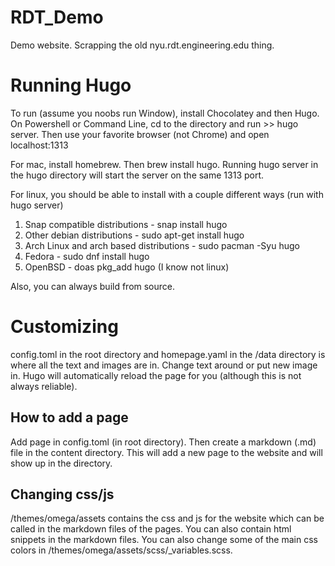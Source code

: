 # RDT_Demo
Demo website. Scrapping the old nyu.rdt.engineering.edu thing.

# Running Hugo
To run (assume you noobs run Window), install Chocolatey and then Hugo. On Powershell or Command Line, cd to the directory and run >> hugo server. Then use your favorite browser (not Chrome) and open localhost:1313

For mac, install homebrew. Then brew install hugo. Running hugo server in the hugo directory will start the server on the same 1313 port.

For linux, you should be able to install with a couple different ways (run with hugo server)
1. Snap compatible distributions - snap install hugo
2. Other debian distributions - sudo apt-get install hugo
3. Arch Linux and arch based distributions - sudo pacman -Syu hugo
4. Fedora - sudo dnf install hugo
5. OpenBSD - doas pkg_add hugo (I know not linux)

Also, you can always build from source.

# Customizing
config.toml in the root directory and homepage.yaml in the /data directory is where all the text and images are in. Change text around or put new image in. Hugo will automatically reload the page for you (although this is not always reliable).

## How to add a page
Add page in config.toml (in root directory). Then create a markdown (.md) file in the content directory. This will add a new page to the website and will show up in the directory.

## Changing css/js
/themes/omega/assets contains the css and js for the website which can be called in the markdown files of the pages. You can also contain html snippets in the markdown files. You can also change some of the main css colors in /themes/omega/assets/scss/_variables.scss.
